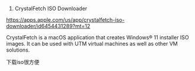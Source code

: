 1. CrystalFetch ISO Downloader

https://apps.apple.com/us/app/crystalfetch-iso-downloader/id6454431289?mt=12

CrystalFetch is a macOS application that creates Windows® 11 installer ISO images. It can be used with UTM virtual machines as well as other VM solutions.

下载iso很方便